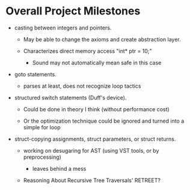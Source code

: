 # Overall Project Milestones

-  casting between integers and pointers.

    * May be able to change the axioms and create abstraction layer.

    * Characterizes direct memory access "int* ptr = 10;" 
    
        + Sound may not automatically mean safe in this case

-  goto statements.

    * parses at least, does not recognize loop tactics

-  structured switch statements (Duff's device).

    * Could be done in theory I think (without performance cost)

    * Or the optimization technique could be ignored and turned into a simple for loop

-   struct-copying assignments, struct parameters, or struct returns.

    * working on desugaring for AST (using VST tools, or by preprocessing)
        + leaves behind a mess
    
    * Reasoning About Recursive Tree Traversals' RETREET?




